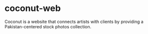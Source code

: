 # coconut-web
Coconut is a website that connects artists with clients by providing a Pakistan-centered stock photos collection.
